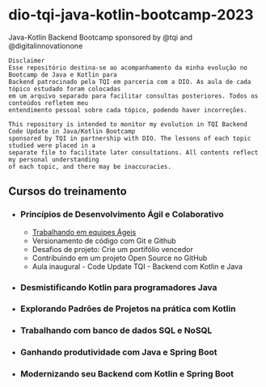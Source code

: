 # dio-tqi-java-kotlin-bootcamp-2023
Java-Kotlin Backend Bootcamp sponsored by @tqi and  @digitalinnovationone
```
Disclaimer
Esse repositório destina-se ao acompanhamento da minha evolução no Bootcamp de Java e Kotlin para
Backend patrocinado pela TQI em parceria com a DIO. As aula de cada tópico estudado foram colocadas
em um arquivo separado para facilitar consultas posteriores. Todos os conteúdos refletem meu
entendimento pessoal sobre cada tópico, podendo haver incorreções.

This repository is intended to monitor my evolution in TQI Backend Code Update in Java/Kotlin Bootcamp 
sponsored by TQI in partnership with DIO. The lessons of each topic studied were placed in a
separate file to facilitate later consultations. All contents reflect my personal understanding
of each topic, and there may be inaccuracies.
```

## Cursos do treinamento

- ### Princípios de Desenvolvimento Ágil e Colaborativo
	- [Trabalhando em equipes Ágeis](./topics/TrabalhandoEmEquipesAgeis.md)
	- Versionamento de código com Git e Github
	- Desafios de projeto: Crie um portifólio vencedor
	- Contribuindo em um projeto Open Source no GitHub
	- Aula inaugural - Code Update TQI - Backend com Kotlin e Java
	
- ### Desmistificando Kotlin para programadores Java
- ### Explorando Padrões de Projetos na prática com Kotlin
- ### Trabalhando com banco de dados SQL e NoSQL
- ### Ganhando produtividade com Java e Spring Boot
- ### Modernizando seu Backend com Kotlin e Spring Boot
